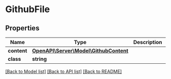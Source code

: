 # GithubFile

## Properties
Name | Type | Description | Notes
------------ | ------------- | ------------- | -------------
**content** | [**OpenAPI\Server\Model\GithubContent**](GithubContent.md) |  | [optional] 
**class** | **string** |  | [optional] 

[[Back to Model list]](../README.md#documentation-for-models) [[Back to API list]](../README.md#documentation-for-api-endpoints) [[Back to README]](../README.md)


